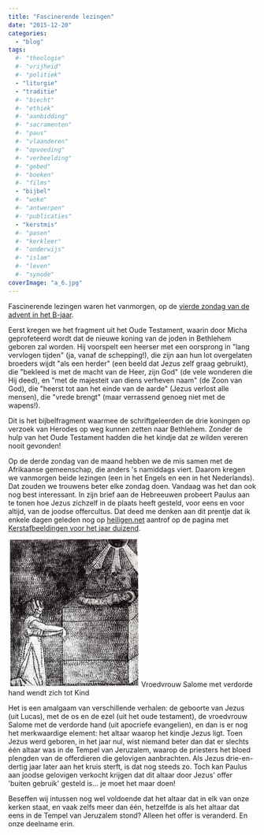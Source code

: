 ```yaml
---
title: "Fascinerende lezingen"
date: "2015-12-20"
categories: 
  - "blog"
tags:
  #- "theologie"
  #- "vrijheid"
  #- "politiek"
  - "liturgie"
  - "traditie"
  #- "biecht"
  #- "ethiek"
  #- "aanbidding"
  #- "sacramenten"
  #- "paus"
  #- "vlaanderen"
  #- "opvoeding"
  #- "verbeelding"
  #- "gebed"
  #- "boeken"
  #- "films"
  - "bijbel"
  #- "woke"
  #- "antwerpen"
  #- "publicaties"
  - "kerstmis"
  #- "pasen"
  #- "kerkleer"
  #- "onderwijs"
  #- "islam"
  #- "leven"
  #- "synode"
coverImage: "a_6.jpg"
---
```


Fascinerende lezingen waren het vanmorgen, op de [vierde zondag van de advent in het B-jaar](http://www.bijbelcitaat.be/lezing/lezingen-van-de-dag-zondag-20-dec-2015/).

Eerst kregen we het fragment uit het Oude Testament, waarin door Micha geprofeteerd wordt dat de nieuwe koning van de joden in Bethlehem geboren zal worden. Hij voorspelt een heerser met een oorsprong in "lang vervlogen tijden" (ja, vanaf de schepping!), die zijn aan hun lot overgelaten broeders wijdt "als een herder" (een beeld dat Jezus zelf graag gebruikt), die "bekleed is met de macht van de Heer, zijn God" (de vele wonderen die Hij deed), en "met de majesteit van diens verheven naam" (de Zoon van God), die "heerst tot aan het einde van de aarde" (Jezus verlost alle mensen), die "vrede brengt" (maar verrassend genoeg niet met de wapens!).

Dit is het bijbelfragment waarmee de schriftgeleerden de drie koningen op verzoek van Herodes op weg kunnen zetten naar Bethlehem. Zonder de hulp van het Oude Testament hadden die het kindje dat ze wilden vereren nooit gevonden!

Op de derde zondag van de maand hebben we de mis samen met de Afrikaanse gemeenschap, die anders 's namiddags viert. Daarom kregen we vanmorgen beide lezingen (een in het Engels en een in het Nederlands). Dat zouden we trouwens beter elke zondag doen. Vandaag was het dan ook nog best interessant. In zijn brief aan de Hebreeuwen probeert Paulus aan te tonen hoe Jezus zichzelf in de plaats heeft gesteld, voor eens en voor altijd, van de joodse offercultus. Dat deed me denken aan dit prentje dat ik enkele dagen geleden nog op [heiligen.net](http://heiligen.net) aantrof op de pagina met [Kerstafbeeldingen voor het jaar duizend](http://www.heiligen.net/kerstafb/a.php).

[![Vroedvrouw Salome met verdorde hand wendt zich tot Kind](images/a_6-266x300.jpg)](http://www.heiligen.net/kerstafb/a.php) Vroedvrouw Salome met verdorde hand wendt zich tot Kind

Het is een amalgaam van verschillende verhalen: de geboorte van Jezus (uit Lucas), met de os en de ezel (uit het oude testament), de vroedvrouw Salome met de verdorde hand (uit apocriefe evangelien), en dan is er nog het merkwaardige element: het altaar waarop het kindje Jezus ligt. Toen Jezus werd geboren, in het jaar nul, wist niemand beter dan dat er slechts één altaar was in de Tempel van Jeruzalem, waarop de priesters het bloed plengden van de offerdieren die gelovigen aanbrachten. Als Jezus drie-en-dertig jaar later aan het kruis sterft, is dat nog steeds zo. Toch kan Paulus aan joodse gelovigen verkocht krijgen dat dit altaar door Jezus' offer 'buiten gebruik' gesteld is… je moet het maar doen!

Beseffen wij intussen nog wel voldoende dat het altaar dat in elk van onze kerken staat, en vaak zelfs meer dan één, hetzelfde is als het altaar dat eens in de Tempel van Jeruzalem stond? Alleen het offer is veranderd. En onze deelname erin.
